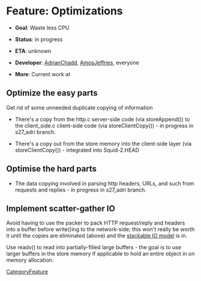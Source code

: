 # Feature: Optimizations

  - **Goal**: Waste less CPU

  - **Status**: in progress

  - **ETA**: unknown

  - **Developer**:
    [AdrianChadd](https://wiki.squid-cache.org/action/show/Features/Optimizations/AdrianChadd#),
    [AmosJeffries](https://wiki.squid-cache.org/action/show/Features/Optimizations/AmosJeffries#),
    everyone

  - **More**: Current work at
    [](http://devel.squid-cache.org/changesets/squid/s27_adri.html)

## Optimize the easy parts

Get rid of some unneeded duplicate copying of information

  - There's a copy from the http.c server-side code (via storeAppend())
    to the client\_side.c client-side code (via storeClientCopy()) - in
    progress in s27\_adri branch.

  - There's a copy out from the store memory into the client-side layer
    (via storeClientCopy()) - integrated into Squid-2.HEAD

## Optimise the hard parts

  - The data copying involved in parsing http headers, URLs, and such
    from requests and replies - in progress in s27\_adri branch.

## Implement scatter-gather IO

Avoid having to use the packer to pack HTTP request/reply and headers
into a buffer before write()ing to the network-side; this won't really
be worth it until the copies are eliminated (above) and the [stackable
IO
model](https://wiki.squid-cache.org/action/show/Features/Optimizations/Features/StackableIO#)
is in.

Use readv() to read into partially-filled large buffers - the goal is to
use larger buffers in the store memory if applicable to hold an entire
object in on memory allocation.

[CategoryFeature](https://wiki.squid-cache.org/action/show/Features/Optimizations/CategoryFeature#)
